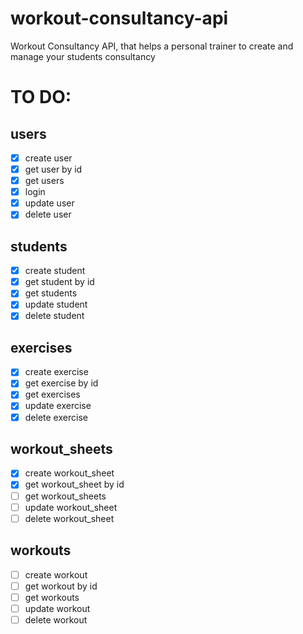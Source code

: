 # workout-consultancy-api
Workout Consultancy API, that helps a personal trainer to create and manage your students consultancy

# TO DO: 

## users

- [x] create user
- [x] get user by id
- [x] get users
- [x] login
- [x] update user
- [x] delete user

## students

- [x] create student
- [x] get student by id
- [x] get students
- [x] update student
- [x] delete student

## exercises

- [x] create exercise
- [x] get exercise by id
- [x] get exercises
- [x] update exercise
- [x] delete exercise

## workout_sheets

- [x] create workout_sheet
- [x] get workout_sheet by id
- [ ] get workout_sheets
- [ ] update workout_sheet
- [ ] delete workout_sheet

## workouts

- [ ] create workout
- [ ] get workout by id
- [ ] get workouts
- [ ] update workout
- [ ] delete workout
